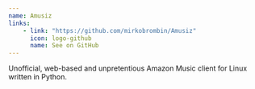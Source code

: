 ```yaml
---
name: Amusiz
links: 
    - link: "https://github.com/mirkobrombin/Amusiz"
      icon: logo-github
      name: See on GitHub
---
```

<p>Unofficial, web-based and unpretentious Amazon Music client for Linux written in Python.</p>

